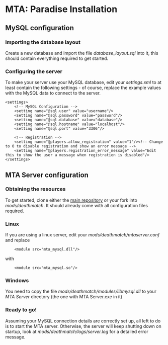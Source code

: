 # MTA: Paradise Installation

## MySQL configuration

### Importing the database layout
Create a new database and import the file *database_layout.sql* into it, this should contain everything required to get started.

### Configuring the server
To make your server use your MySQL database, edit your *settings.xml* to at least contain the following settings - of course, replace the example values with the MySQL data to connect to the server.

    <settings>
        <!-- MySQL Configuration -->
        <setting name="@sql.user" value="username"/>
        <setting name="@sql.password" value="password"/>
        <setting name="@sql.database" value="database"/>
        <setting name="@sql.hostname" value="localhost"/>
        <setting name="@sql.port" value="3306"/>
        
        <!-- Registration -->
        <setting name="@players.allow_registration" value="1"/><!-- Change to 0 to disable registration and show an error message -->
        <setting name="@players.registration_error_message" value="Edit this to show the user a message when registration is disabled"/>
    </settings>

## MTA Server configuration

### Obtaining the resources
To get started, clone either the [main repository](git://github.com/marcusbauer/mta-paradise.git) or your fork into *mods/deathmatch*. It should already come with all configuration files required. 

### Linux
If you are using a linux server, edit your *mods/deathmatch/mtaserver.conf* and replace

        <module src="mta_mysql.dll"/>

with

        <module src="mta_mysql.so"/>

### Windows
You need to copy the file *mods/deathmatch/modules/libmysql.dll* to your *MTA Server* directory (the one with MTA Server.exe in it)

### Ready to go!

Assuming your MySQL connection details are correctly set up, all left to do is to start the MTA server. Otherwise, the server will keep shutting down on startup, look at *mods/deathmatch/logs/server.log* for a detailed error message.
